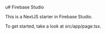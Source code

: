 u# Firebase Studio

This is a NextJS starter in Firebase Studio.

To get started, take a look at src/app/page.tsx.
